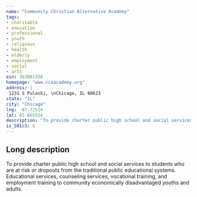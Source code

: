 ```yaml
---
name: "Community Christian Alternative Academy"
tags:
- charitable
- education
- professional
- youth
- religious
- health
- elderly
- employment
- social
- arts
ein: 363001358
homepage: "www.ccaacademy.org"
address: |
 1231 S Pulaski, \nChicago, IL 60623
state: "IL"
city: "Chicago"
lng: -87.72514
lat: 41.865524
description: "To provide charter public high school and social services to students who are at risk or dropouts from the traditional public educational systems. "
is_501c3: X
---
```


## Long description

To provide charter public high school and social services to students who are at risk or dropouts from the traditional public educational systems. Educational services, counseling services, vocational training, and employment training to community economically disadvantaged youths and adults. 
